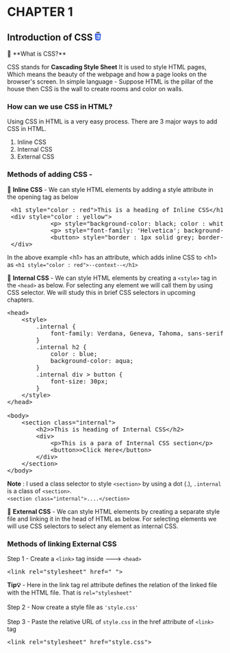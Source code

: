 # CHAPTER 1
## Introduction of CSS <img src="https://github.com/Ninja-Vikash/Assets/blob/main/Asset%20Icon/cssLogo.png" height="20px"/>
<p>
🔵 **What is CSS?**<br>
 
CSS stands for **Cascading Style Sheet**
It is used to style HTML pages, Which means the beauty of the webpage and how a page looks on the browser's screen.
In simple language -
Suppose HTML is the pillar of the house then CSS is the wall to create rooms and color on walls.
</p>

### How can we use CSS in HTML?
Using CSS in HTML is a very easy process.
There are 3 major ways to add CSS in HTML. 

 1. Inline CSS
 2. Internal CSS
 3. External CSS


### Methods of adding CSS -
🔵 <b>Inline CSS</b> - We can style HTML elements by adding a style attribute in the opening tag as below
<pre>
 &lth1 style="color : red"&gtThis is a heading of Inline CSS&lt/h1&gt
 &ltdiv style="color : yellow"&gt
            &ltp&gt style="background-color: black; color : white"&gtThis is a para&lt/p&gt
            &ltp&gt style="font-family: 'Helvetica'; background-color: blue;"&gtThis is a another para&lt/p&gt
            &ltbutton&gt style="border : 1px solid grey; border-radius: 5px;"&gtClick Me&lt/button&gt
 &lt/div&gt
</pre>
In the above example &lt;h1&gt; has an attribute, which adds inline CSS to &lt;h1&gt; as  `<h1 style="color : red">--context--</h1>`

🔵 <b>Internal CSS</b> - We can style HTML elements by creating a `<style>` tag in the `<head>` as below. For selecting 
     any element we will call them by 
     using CSS selector. We will study this in brief CSS selectors in upcoming chapters.
<pre>
&lthead&gt
    &ltstyle&gt
        .internal {
            font-family: Verdana, Geneva, Tahoma, sans-serif;
        }
        .internal h2 {
            color : blue;
            background-color: aqua;
        }
        .internal div > button {
            font-size: 30px;
        }
    &lt/style&gt
&lt/head&gt

&ltbody&gt
    &ltsection class="internal"&gt
        &lth2&gt>This is heading of Internal CSS&lt/h2&gt
        &ltdiv&gt
            &ltp&gtThis is a para of Internal CSS section&lt/p&gt
            &ltbutton&gt>Click Here&lt/button&gt
        &lt/div&gt
    &lt/section&gt
&lt/body&gt
</pre>

**Note** : I used a class selector to style `<section>` by using a dot (.), `.internal` is a class of `<section>`. <br>
`<section class="internal">....</section>`

🔵 <b>External CSS</b> - We can style HTML elements by creating a separate style file and linking it in the head of HTML as below. For selecting elements we will use CSS selectors to select any element as internal CSS.<br>
### Methods of linking External CSS
Step 1 - Create a `<link>` tag inside ---> `<head>`
<pre>
&lt;link rel="stylesheet" href=" "&gt; 
</pre>
**Tip💡** - Here in the link tag rel attribute defines the relation of the linked file with the HTML file. That is `rel="stylesheet"`<br> <br>
Step 2 - Now create a style file as `'style.css'` <br> <br>
Step 3 - Paste the relative URL of `style.css` in the href attribute of `<link>` tag
<pre>
&ltlink rel="stylesheet" href="style.css"&gt
</pre>

